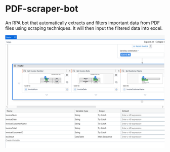 # PDF-scraper-bot
An RPA bot that automatically extracts and filters important data from PDF files using scraping techniques. It will then input the filtered data into excel.

![alt text](https://github.com/AlvinOctaH/PDF-scraper-bot/blob/main/Images/Scrape.png?raw=true)
